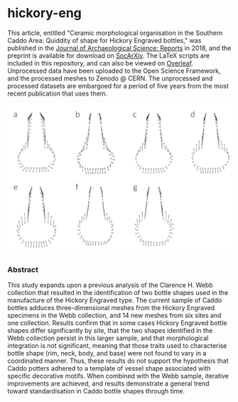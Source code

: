 # hickory-eng

This article, entitled "Ceramic morphological organisation in the Southern Caddo Area: Quiddity of shape for Hickory Engraved bottles," was published in the [Journal of Archaeological Science: Reports](https://doi.org/10.1016/j.jasrep.2018.08.045) in 2018, and the preprint is available for download on [SocArXiv](https://osf.io/preprints/socarxiv/6rbd3/). The LaTeX scripts are included in this repository, and can also be viewed on [Overleaf](https://www.overleaf.com/read/prfwtmdjzcnh). Unprocessed data have been uploaded to the Open Science Framework, and the processed meshes to Zenodo @ CERN. The unprocessed and processed datasets are embargoed for a period of five years from the most recent publication that uses them.

![](comparemeangh.png)

### Abstract

This study expands upon a previous analysis of the Clarence H. Webb collection that resulted in the identification of two bottle shapes used in the manufacture of the Hickory Engraved type. The current sample of Caddo bottles adduces three-dimensional meshes from the Hickory Engraved specimens in the Webb collection, and 14 new meshes from six sites and one collection. Results confirm that in some cases Hickory Engraved bottle shapes differ significantly by site, that the two shapes identified in the Webb collection persist in this larger sample, and that morphological integration is not significant, meaning that those traits used to characterise bottle shape (rim, neck, body, and base) were not found to vary in a coordinated manner. Thus, these results do not support the hypothesis that Caddo potters adhered to a template of vessel shape associated with specific decorative motifs. When combined with the Webb sample, iterative improvements are achieved, and results demonstrate a general trend toward standardisation in Caddo bottle shapes through time.